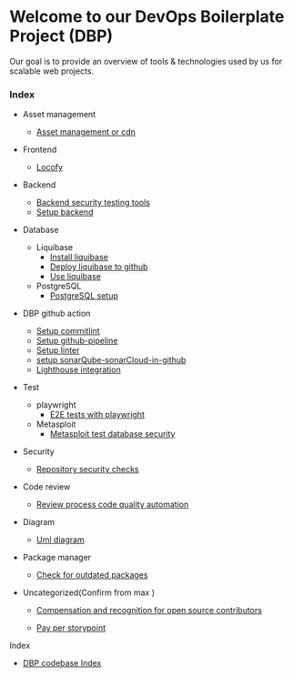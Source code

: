 
# Welcome to our DevOps Boilerplate Project (DBP)

Our goal is to provide an overview of tools & technologies used by us for scalable web projects.


### Index
- Asset management
    - [Asset management or cdn](./docs/asset-management-or-cdn.md)
- Frontend 
    - [Locofy](./docs/locofy.md)
- Backend    
    - [Backend security testing tools](./docs/backend-security-testing-tools.md)
    - [Setup backend](./docs/setup-backend(express).md)
- Database
    - Liquibase
        - [Install liquibase](./docs/install-liquibase.md)
        - [Deploy liquibase to github](./docs/deploy-liquibase-to-github.md)
        - [Use liquibase](./docs/use-liquibase.md)
     - PostgreSQL
        - [PostgreSQL setup](./docs/postgreSQL-setup.md)       

- DBP github action    
    - [Setup commitlint](./docs/setup-commitlint.md)
    - [Setup github-pipeline](./docs/setup-github-pipeline.md)
    - [Setup linter](./docs/setup-linter.md)
    - [setup sonarQube-sonarCloud-in-github](./docs/setup-sonarQube-sonarCloud-in-github.md)
    - [Lighthouse integration](./docs/lighthouse-integration.md)
- Test
    - playwright
        - [E2E tests with playwright](./docs/e2e-tests-with-playwright.md)
    - Metasploit
        - [Metasploit test database security](./docs/metasploit-test-database-security.md)
- Security            
    - [Repository security checks](./docs/repository-security-checks.md)
- Code review 

    - [Review process code quality automation](./docs/review-process-code-quality-automation.md)
- Diagram
    - [Uml diagram](./docs/uml-diagram.md)   

- Package manager
    - [Check for outdated packages](./docs/check-for-outdated-packages.md)

- Uncategorized(Confirm from max )  
    - [Compensation and recognition for open source contributors](./docs/compensation-and-recognition-for-open-source-contributors.md)


    - [Pay per storypoint](./docs/pay-per-storypoint.md)



Index
- [DBP codebase Index](./docs/Index.md)

